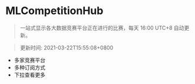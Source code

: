 # MLCompetitionHub

> 一站式显示各大数据竞赛平台正在进行的比赛，每天 16:00 UTC+8 自动更新。
  
> 更新时间: 2021-03-22T15:55:08+0800 

* 多家竞赛平台
* 多种订阅方式
* 下拉查看更多
